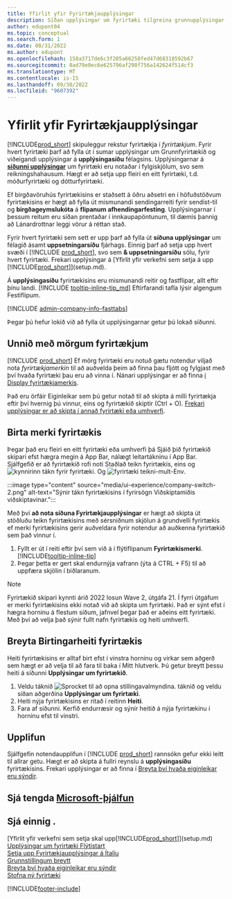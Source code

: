 ```yaml
---
title: Yfirlit yfir Fyrirtækjaupplýsingar
description: Síðan upplýsingar um fyrirtæki tilgreina grunnupplýsingar fyrir rekstrareiningu, s.s. nafn, aðsetur og upplýsingar um sendingu.
author: edupont04
ms.topic: conceptual
ms.search.form: 1
ms.date: 08/31/2022
ms.author: edupont
ms.openlocfilehash: 158a3717de6c3f205a66258fed47d68318592b67
ms.sourcegitcommit: 8ad79e0ec6e625796af298f756a142624f514cf3
ms.translationtype: MT
ms.contentlocale: is-IS
ms.lasthandoff: 09/30/2022
ms.locfileid: "9607392"
---
```

# <a name="company-information-overview"></a>Yfirlit yfir Fyrirtækjaupplýsingar

[!INCLUDE[prod_short](includes/prod_short.md)] skipuleggur rekstur fyrirtækja í *fyrirtækjum*. Fyrir hvert fyrirtæki þarf að fylla út í sumar upplýsingar um Grunnfyrirtækið og viðeigandi upplýsingar á **upplýsingasíðu** félagsins. Upplýsingarnar á [**síðunni upplýsingar**](https://businesscentral.dynamics.com/?page=1) um fyrirtæki eru notaðar í fylgiskjölum, svo sem reikningshahausum. Hægt er að setja upp fleiri en eitt fyrirtæki, t.d. móðurfyrirtæki og dótturfyrirtæki.  

Ef birgðavöruhús fyrirtækisins er staðsett á öðru aðsetri en í höfuðstöðvum fyrirtækisins er hægt að fylla út mismunandi sendingarreiti fyrir sendist-til og **birgðageymslukóta** á **flipanum afhendingarfesting**. Upplýsingarnar í þessum reitum eru síðan prentaðar í innkaupapöntunum, til dæmis þannig að Lánardrottnar leggi vörur á réttan stað.  

Fyrir hvert fyrirtæki sem sett er upp þarf að fylla út **síðuna upplýsingar** um félagið ásamt **uppsetningarsíðu** fjárhags. Einnig þarf að setja upp hvert svæði í [!INCLUDE [prod_short](includes/prod_short.md)], svo sem **& uppsetningarsíðu** sölu, fyrir hvert fyrirtæki. Frekari upplýsingar á [Yfirlit yfir verkefni sem setja á upp [!INCLUDE[prod_short](includes/prod_short.md)]](setup.md).  

Á **upplýsingasíðu** fyrirtækisins eru mismunandi reitir og fastflipar, allt eftir þínu landi. [!INCLUDE [tooltip-inline-tip_md](includes/tooltip-inline-tip_md.md)] Eftirfarandi tafla lýsir algengum Festiflipum.

[!INCLUDE [admin-company-info-fasttabs](includes/admin-company-info-fasttabs.md)]

Þegar þú hefur lokið við að fylla út upplýsingarnar getur þú lokað síðunni.  

## <a name="working-with-multiple-companies"></a>Unnið með mörgum fyrirtækjum

[!INCLUDE [prod_short](includes/prod_short.md)] Ef mörg fyrirtæki eru notuð gætu notendur viljað nota *fyrirtækjamerkin* til að auðvelda þeim að finna þau fljótt og fylgjast með því hvaða fyrirtæki þau eru að vinna í. Nánari upplýsingar er að finna [í Display fyrirtækjamerkis](#badge).

Það eru örfáir Eiginleikar sem þú getur notað til að skipta á milli fyrirtækja eftir því hvernig þú vinnur, eins og fyrirtækið skiptir (Ctrl + O). [Frekari upplýsingar er að skipta í annað fyrirtæki eða umhverfi](ui-organization-switch.md).

## <a name="display-a-company-badge"></a><a name="badge"></a> Birta merki fyrirtækis

Þegar það eru fleiri en eitt fyrirtæki eða umhverfi þá Sjáið þið fyrirtækið skipari efst hægra megin á App Bar, nálægt leitartákninu í App Bar. Sjálfgefið er að fyrirtækið rofi noti Staðlað teikn fyrirtækis, eins og ![kynnirinn tákn fyrir fyrirtæki.](media/ui-experience/company-icon.png "Birtir sundurtákn fyrirtækisins sem notað er þegar eitt umhverfi er til staðar") Og ![fyrirtæki teikni-mult-Env](media/ui-experience/company-icon-multi-env.png "Birtir sundurtákn fyrirtækisins sem notað er þegar mörg umhverfi eru til staðar").

:::image type="content" source="media/ui-experience/company-switch-2.png" alt-text="Sýnir tákn fyrirtækisins í fyrirsögn Viðskiptamiðis viðskiptavinar.":::  

Með því **að nota síðuna Fyrirtækjaupplýsingar** er hægt að skipta út stöðluðu teikn fyrirtækisins með sérsniðnum skjölun á grundvelli fyrirtækis ef merki fyrirtækisins gerir auðveldara fyrir notendur að auðkenna fyrirtækið sem það vinnur í.

1. Fyllt er út í reiti eftir því sem við á í flýtiflipanum **Fyrirtækismerki**. [!INCLUDE[tooltip-inline-tip](includes/tooltip-inline-tip_md.md)]
2. Þegar þetta er gert skal endurnýja vafrann (ýta á CTRL + F5) til að uppfæra skjölin í biðlaranum.  

> [!NOTE]
> Fyrirtækið skipari kynnti árið 2022 losun Wave 2, útgáfa 21. Í fyrri útgáfum er merki fyrirtækisins ekki notað við að skipta um fyrirtæki. Það er sýnt efst í hægra horninu á flestum síðum, jafnvel þegar það er aðeins eitt fyrirtæki. Með því að velja það sýnir fullt nafn fyrirtækis og heiti umhverfi.

## <a name="change-company-display-name"></a>Breyta Birtingarheiti fyrirtækis

Heiti fyrirtækisins er alltaf birt efst í vinstra horninu og virkar sem aðgerð sem hægt er að velja til að fara til baka í Mitt hlutverk. Þú getur breytt þessu heiti á síðunni **Upplýsingar um fyrirtækið**.

1. Veldu táknið ![Sprocket til að opna stillingavalmyndina.](media/ui-experience/settings_icon_small.png) táknið og veldu síðan aðgerðina **Upplýsingar um fyrirtæki**.
2. Heiti nýja fyrirtækisins er ritað í reitinn **Heiti**.
3. Fara af síðunni. Kerfið endurræsir og sýnir heitið á nýja fyrirtækinu í horninu efst til vinstri.

## <a name="experience"></a>Upplifun

Sjálfgefin notendaupplifun í [!INCLUDE [prod_short](includes/prod_short.md)] rannsókn gefur ekki leitt til allrar getu. Hægt er að skipta á fullri reynslu á **upplýsingasíðu** fyrirtækisins. Frekari upplýsingar er að finna í [Breyta því hvaða eiginleikar eru sýndir](ui-experiences.md).  

## <a name="see-related-microsoft-training"></a>Sjá tengda [Microsoft-þjálfun](/training/modules/create-new-companies-dynamics-365-business-central/)

## <a name="see-also"></a>Sjá einnig .

[Yfirlit yfir verkefni sem setja skal upp[!INCLUDE[prod_short](includes/prod_short.md)]](setup.md)  
[Upplýsingar um fyrirtæki Flýtistart](quick-start-company-information.md)  
[Setja upp Fyrirtækjaupplýsingar á Ítalíu](LocalFunctionality/Italy/how-to-set-up-company-information.md)  
[Grunnstillingum breytt](ui-change-basic-settings.md)  
[Breyta því hvaða eiginleikar eru sýndir](ui-experiences.md)  
[Stofna ný fyrirtæki](about-new-company.md)  

[!INCLUDE[footer-include](includes/footer-banner.md)]
